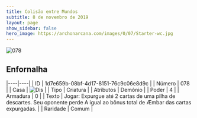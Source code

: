 ```yaml
---
title: Colisão entre Mundos
subtitle: 8 de novembro de 2019
layout: page
show_sidebar: false
hero_image: https://archonarcana.com/images/0/07/Starter-wc.jpg
---
```


![078](https://cdn.keyforgegame.com/media/card_front/pt/452_078_XC6526G5PXQ6_pt.png)

## Enfornalha

|----|----|
| ID | 1d7e659b-08bf-4d17-8151-76c9c06e8d9c |
| Número | 078 |
| Casa | ![Dis](https://archonarcana.com/images/thumb/e/e8/Dis.png/22px-Dis.png "Dis") |
| Tipo | Criatura |
| Atributos | Demônio |
| Poder | 4 |
| Armadura | 0 |
| Texto | Jogar:  Expurgue até 2 cartas de uma pilha de descartes. Seu oponente perde A igual ao bônus total de Æmbar das cartas expurgadas. |
| Raridade | Comum |
